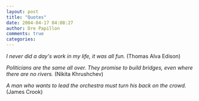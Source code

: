 ```yaml
---
layout: post
title: "Quotes"
date: 2004-04-17 04:08:27
author: Dre Papillon
comments: true
categories: 
---
```



*I never did a day's work in my life, it was all fun.*  (Thomas Alva Edison) 

*Politicians are the same all over. They promise to build bridges, even where there are no rivers.*  (Nikita Khrushchev)

*A man who wants to lead the orchestra must turn his back on the crowd.*  (James Crook)